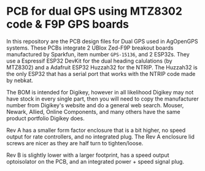# PCB for dual GPS using MTZ8302 code & F9P GPS boards
In this repository are the PCB design files for Dual GPS used in AgOpenGPS systems. These PCBs integrate 2 UBlox Zed-F9P breakout boards manufactured by Sparkfun, item number `GPS-15136`, and 2 ESP32s. They use a Espressif ESP32 DevKit for the dual heading calulations (by MTZ8302) and a Adafruit ESP32 Huzzah32 for the NTRIP. The Huzzah32 is the only ESP32 that has a serial port that works with the NTRIP code made by nebkat.

The BOM is intended for Digikey, however in all likelihood Digikey may not have stock in every single part, then you will need to copy the manufacturer number from Digikey's website and do a general web search. Mouser, Newark, Allied, Online Components, and many others have the same product portfolio Digikey does.

Rev A has a smaller form factor enclosure that is a bit higher, no speed output for rate controllers, and no integrated plug. The Rev A enclosure lid screws are nicer as they are half turn to tighten/loose.

Rev B is slightly lower with a larger footprint, has a speed output optoisolator on the PCB, and an integrated power + speed signal plug.
